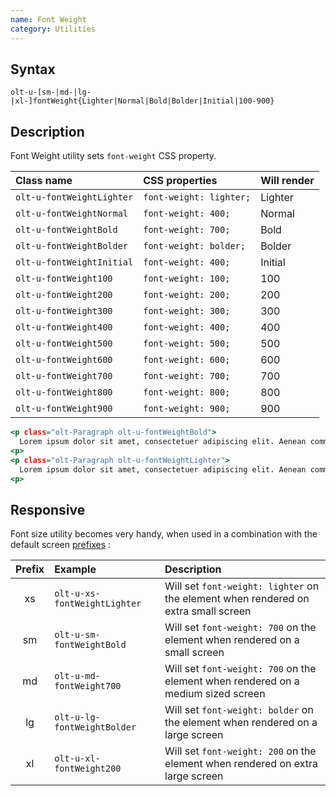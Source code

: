 ```yaml
---
name: Font Weight
category: Utilities
---
```


## Syntax

`olt-u-[sm-|md-|lg-|xl-]fontWeight{Lighter|Normal|Bold|Bolder|Initial|100-900}`

## Description

Font Weight utility sets `font-weight` CSS property.

| Class name                | CSS properties          | Will render                                        |
|:--------------------------|:------------------------|:---------------------------------------------------|
| `olt-u-fontWeightLighter` | `font-weight: lighter;` | <div class="olt-u-fontWeightLighter">Lighter</div> |
| `olt-u-fontWeightNormal`  | `font-weight: 400;`     | <div class="olt-u-fontWeightNormal">Normal</div>   |
| `olt-u-fontWeightBold`    | `font-weight: 700;`     | <div class="olt-u-fontWeightBold">Bold</div>       |
| `olt-u-fontWeightBolder`  | `font-weight: bolder;`  | <div class="olt-u-fontWeightBolder">Bolder</div>   |
| `olt-u-fontWeightInitial` | `font-weight: 400;`     | <div class="olt-u-fontWeightInitial">Initial</div> |
| `olt-u-fontWeight100`     | `font-weight: 100;`     | <div class="olt-u-fontWeight100">100</div>         |
| `olt-u-fontWeight200`     | `font-weight: 200;`     | <div class="olt-u-fontWeight200">200</div>         |
| `olt-u-fontWeight300`     | `font-weight: 300;`     | <div class="olt-u-fontWeight300">300</div>         |
| `olt-u-fontWeight400`     | `font-weight: 400;`     | <div class="olt-u-fontWeight400">400</div>         |
| `olt-u-fontWeight500`     | `font-weight: 500;`     | <div class="olt-u-fontWeight500">500</div>         |
| `olt-u-fontWeight600`     | `font-weight: 600;`     | <div class="olt-u-fontWeight600">600</div>         |
| `olt-u-fontWeight700`     | `font-weight: 700;`     | <div class="olt-u-fontWeight700">700</div>         |
| `olt-u-fontWeight800`     | `font-weight: 800;`     | <div class="olt-u-fontWeight800">800</div>         |
| `olt-u-fontWeight900`     | `font-weight: 900;`     | <div class="olt-u-fontWeight900">900</div>         |

```example.html
<p class="olt-Paragraph olt-u-fontWeightBold">
  Lorem ipsum dolor sit amet, consectetuer adipiscing elit. Aenean commodo ligula eget dolor. Aenean massa. Cum sociis natoque penatibus et magnis dis parturient montes, nascetur ridiculus mus.
<p>
<p class="olt-Paragraph olt-u-fontWeightLighter">
  Lorem ipsum dolor sit amet, consectetuer adipiscing elit. Aenean commodo ligula eget dolor. Aenean massa. Cum sociis natoque penatibus et magnis dis parturient montes, nascetur ridiculus mus.
<p>
```

## Responsive

Font size utility becomes very handy, when used in a combination with the 
default screen [prefixes](/#screen) :

| Prefix | Example                      | Description                                                                        |
|:------:|:-----------------------------|:-----------------------------------------------------------------------------------|
|     xs | `olt-u-xs-fontWeightLighter` | Will set `font-weight: lighter` on the element when rendered on extra small screen |
|     sm | `olt-u-sm-fontWeightBold`    | Will set `font-weight: 700` on the element when rendered on a small screen         |
|     md | `olt-u-md-fontWeight700`     | Will set `font-weight: 700` on the element when rendered on a medium sized screen  |
|     lg | `olt-u-lg-fontWeightBolder`  | Will set `font-weight: bolder` on the element when rendered on a large screen      |
|     xl | `olt-u-xl-fontWeight200`     | Will set `font-weight: 200` on the element when rendered on extra large screen     |


